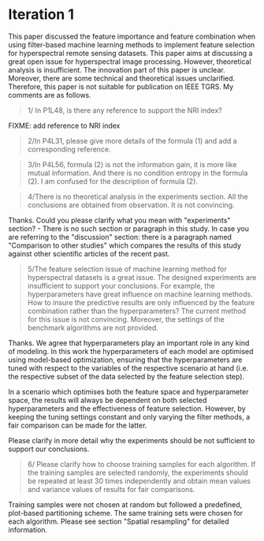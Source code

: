 # Iteration 1

This paper discussed the feature importance and feature combination when using filter-based machine learning methods to implement feature selection for hyperspectral remote sensing datasets.
This paper aims at discussing a great open issue for hyperspectral image processing.
However, theoretical analysis is insufficient.
The innovation part of this paper is unclear.
Moreover, there are some technical and theoretical issues unclarified.
Therefore, this paper is not suitable for publication on IEEE TGRS.
My comments are as follows.

> 1/ In P1L48, is there any reference to support the NRI index?

FIXME: add reference to NRI index

> 2/In P4L31, please give more details of the formula (1) and add a corresponding reference.

> 3/In P4L56, formula (2) is not the information gain, it is more like mutual information.
> And there is no condition entropy in the formula (2). I am confused for the description of formula (2).

> 4/There is no theoretical analysis in the experiments section. All the conclusions are obtained from observation. It is not convincing.

Thanks. Could you please clarify what you mean with "experiments" section? - There is no such section or paragraph in this study.
In case you are referring to the "discussion" section: there is a paragraph named "Comparison to other studies" which compares the results of this study against other scientific articles of the recent past.

> 5/The feature selection issue of machine learning method for hyperspectral datasets is a great issue. The designed experiments are insufficient to support your conclusions. For example, the hyperparameters have great influence on machine learning methods. How to insure the predictive results are only influenced by the feature combination rather than the hyperparameters? The current method for this issue is not convincing. Moreover, the settings of the benchmark algorithms are not provided.

Thanks.
We agree that hyperparameters play an important role in any kind of modeling.
In this work the hyperparameters of each model are optimised using model-based optimization, ensuring that the hyperparameters are tuned with respect to the variables of the respective scenario at hand (i.e. the respective subset of the data selected by the feature selection step).

In a scenario which optimises both the feature space and hyperparameter space, the results will always be dependent on both selected hyperparameters and the effectiveness of feature selection.
However, by keeping the tuning settings constant and only varying the filter methods, a fair comparison can be made for the latter.

Please clarify in more detail why the experiments should be not sufficient to support our conclusions.

> 6/ Please clarify how to choose training samples for each algorithm. If the training samples are selected randomly, the experiments should be repeated at least 30 times independently and obtain mean values and variance values of results for fair comparisons.

Training samples were not chosen at random but followed a predefined, plot-based partitioning scheme.
The same training sets were chosen for each algorithm.
Please see section "Spatial resampling" for detailed information.
